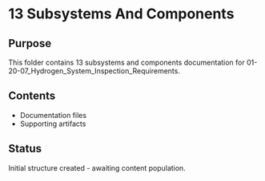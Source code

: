 # 13 Subsystems And Components

## Purpose
This folder contains 13 subsystems and components documentation for 01-20-07_Hydrogen_System_Inspection_Requirements.

## Contents
- Documentation files
- Supporting artifacts

## Status
Initial structure created - awaiting content population.
